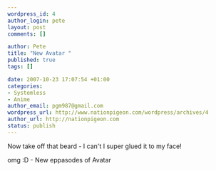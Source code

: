 ```yaml
--- 
wordpress_id: 4
author_login: pete
layout: post
comments: []

author: Pete
title: "New Avatar "
published: true
tags: []

date: 2007-10-23 17:07:54 +01:00
categories: 
- Systemless
- Anime
author_email: pgm987@gmail.com
wordpress_url: http://www.nationpigeon.com/wordpress/archives/4
author_url: http://nationpigeon.com
status: publish
---
```

Now take off that beard - I can't I super glued it to my face!

omg :D  - New eppasodes of Avatar
